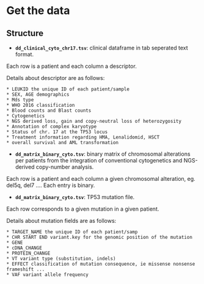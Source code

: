 # Get the data


## Structure

* **`dd_clinical_cyto_chr17.tsv`**: clinical dataframe in tab seperated text format.

Each row is a patient and each column a descriptor.

Details about descriptor are as follows:

	* LEUKID the unique ID of each patient/sample
	* SEX, AGE demographics
	* Mds type
	* WHO 2016 classification
	* Blood counts and Blast counts
	* Cytogenetics
	* NGS derived loss, gain and copy-neutral loss of heterozygosity
	* Annotation of complex karyotype
	* Status of chr. 17 at the TP53 locus
	* Treatment information regarding HMA, Lenalidomid, HSCT
	* overall survival and AML transformation

* **`dd_matrix_binary_cyto.tsv`**: binary matrix of chromosomal alterations per patients from the integration of conventional cytogenetics and NGS-derived copy-number analysis.

Each row is a patient and each column a given chromosomal alteration, eg. del5q, del7 ....
Each entry is binary.

* **`dd_matrix_binary_cyto.tsv`**: TP53 mutation file.

Each row corresponds to a given mutation in a given patient.

Details about mutation fields  are as follows:

	* TARGET_NAME the unique ID of each patient/samp
	* CHR START END variant.key for the genomic position of the mutation
	* GENE 
	* cDNA_CHANGE
	* PROTEIN_CHANGE 
	* VT variant type (substitution, indels)
	* EFFECT classification of mutation consequence, ie missense nonsense frameshift ...
	* VAF variant allele frequency 

